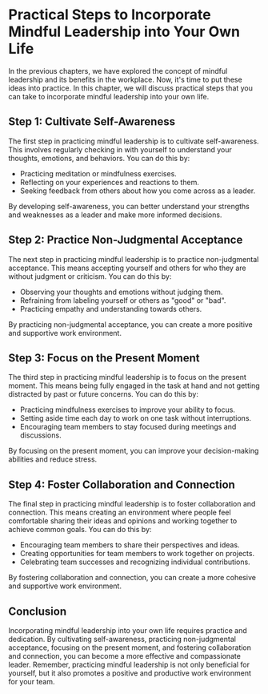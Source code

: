 Practical Steps to Incorporate Mindful Leadership into Your Own Life
========================================================================================================================

In the previous chapters, we have explored the concept of mindful leadership and its benefits in the workplace. Now, it's time to put these ideas into practice. In this chapter, we will discuss practical steps that you can take to incorporate mindful leadership into your own life.

Step 1: Cultivate Self-Awareness
--------------------------------

The first step in practicing mindful leadership is to cultivate self-awareness. This involves regularly checking in with yourself to understand your thoughts, emotions, and behaviors. You can do this by:

* Practicing meditation or mindfulness exercises.
* Reflecting on your experiences and reactions to them.
* Seeking feedback from others about how you come across as a leader.

By developing self-awareness, you can better understand your strengths and weaknesses as a leader and make more informed decisions.

Step 2: Practice Non-Judgmental Acceptance
------------------------------------------

The next step in practicing mindful leadership is to practice non-judgmental acceptance. This means accepting yourself and others for who they are without judgment or criticism. You can do this by:

* Observing your thoughts and emotions without judging them.
* Refraining from labeling yourself or others as "good" or "bad".
* Practicing empathy and understanding towards others.

By practicing non-judgmental acceptance, you can create a more positive and supportive work environment.

Step 3: Focus on the Present Moment
-----------------------------------

The third step in practicing mindful leadership is to focus on the present moment. This means being fully engaged in the task at hand and not getting distracted by past or future concerns. You can do this by:

* Practicing mindfulness exercises to improve your ability to focus.
* Setting aside time each day to work on one task without interruptions.
* Encouraging team members to stay focused during meetings and discussions.

By focusing on the present moment, you can improve your decision-making abilities and reduce stress.

Step 4: Foster Collaboration and Connection
-------------------------------------------

The final step in practicing mindful leadership is to foster collaboration and connection. This means creating an environment where people feel comfortable sharing their ideas and opinions and working together to achieve common goals. You can do this by:

* Encouraging team members to share their perspectives and ideas.
* Creating opportunities for team members to work together on projects.
* Celebrating team successes and recognizing individual contributions.

By fostering collaboration and connection, you can create a more cohesive and supportive work environment.

Conclusion
----------

Incorporating mindful leadership into your own life requires practice and dedication. By cultivating self-awareness, practicing non-judgmental acceptance, focusing on the present moment, and fostering collaboration and connection, you can become a more effective and compassionate leader. Remember, practicing mindful leadership is not only beneficial for yourself, but it also promotes a positive and productive work environment for your team.
